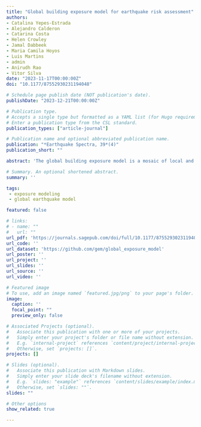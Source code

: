 ```yaml
---
title: "Global building exposure model for earthquake risk assessment"
authors:
- Catalina Yepes-Estrada
- Alejandro Calderon
- Catarina Costa
- Helen Crowley
- Jamal Dabbeek
- Maria Camila Hoyos
- Luis Martins
- admin
- Anirudh Rao
- Vitor Silva
date: "2023-11-17T00:00:00Z"
doi: "10.1177/87552930231194048"

# Schedule page publish date (NOT publication's date).
publishDate: "2023-12-21T00:00:00Z"

# Publication type.
# Accepts a single type but formatted as a YAML list (for Hugo requirements).
# Enter a publication type from the CSL standard.
publication_types: ["article-journal"]

# Publication name and optional abbreviated publication name.
publication: "*Earthquake Spectra, 39*(4)"
publication_short: ""

abstract: 'The global building exposure model is a mosaic of local and regional models with information regarding the residential, commercial, and industrial building stock at the smallest available administrative division of each country and includes details about the number of buildings, number of occupants, vulnerability characteristics, average built-up area, and average replacement cost. We aimed for a bottom-up approach at the global scale, using national statistics, socio-economic data, and local datasets. This model allows the identification of the most common types of construction worldwide, regions with large fractions of informal construction, and areas prone to earthquakes with a high concentration of population and building stock. The mosaic of exposure models presented herein can be used for the assessment of probabilistic seismic risk and earthquake scenarios. Information at the global, regional, and national levels is available through a public repository (https://github.com/gem/global_exposure_model), which will be used to maintain, update and improve the models.'

# Summary. An optional shortened abstract.
summary: ''

tags:
 - exposure modeling
 - global earthquake model

featured: false

# links:
# - name: ""
#   url: ""
url_pdf: 'https://journals.sagepub.com/doi/full/10.1177/87552930231194048'
url_code: ''
url_dataset: 'https://github.com/gem/global_exposure_model'
url_poster: ''
url_project: ''
url_slides: ''
url_source: ''
url_video: ''

# Featured image
# To use, add an image named `featured.jpg/png` to your page's folder. 
image:
  caption: ''
  focal_point: ""
  preview_only: false

# Associated Projects (optional).
#   Associate this publication with one or more of your projects.
#   Simply enter your project's folder or file name without extension.
#   E.g. `internal-project` references `content/project/internal-project/index.md`.
#   Otherwise, set `projects: []`.
projects: []

# Slides (optional).
#   Associate this publication with Markdown slides.
#   Simply enter your slide deck's filename without extension.
#   E.g. `slides: "example"` references `content/slides/example/index.md`.
#   Otherwise, set `slides: ""`.
slides: ""

# Other options
show_related: true

---
```

